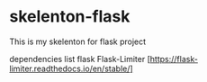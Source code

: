 # skelenton-flask
This is my skelenton for flask project

dependencies list
    flask
    Flask-Limiter [https://flask-limiter.readthedocs.io/en/stable/]
